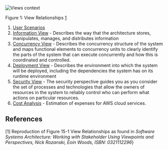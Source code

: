 ![Views context](../img/view-context.png)

Figure 1: View Relationships [1](#references)

1. [User Scenarios](./UserScenariosPerspective.md)
1. [Information View](./InformationModels.md) - Describes the way that the architecture stores, manipulates, manages, and distributes information
1. [Concurrency View](./Concurrency.md) - Describes the concurrency structure of the system and maps functional elements to concurrency units to clearly identify the parts of the system that can execute concurrently and how this is coordinated and controlled.
1. [Deployment View](./DeploymentView.md) - Describes the environment into which the system will be deployed, including the dependencies the system has on its runtime environment
1. [Security View](./Security.md) - The security perspective guides you as you consider the set of processes and technologies that allow the owners of resources in the system to reliably control who can perform what actions on particular resources.
6. [Cost Analysis](./CostAnalysis.md) - Estimation of expenses for AWS cloud services.

## References
[1] Reproduction of Figure 15-1 View Relationships as found in _Software Systems Architecture: Working with Stakeholder Using Viewpoints and Perspectives, Nick Rozanski, Eoin Woods, ISBN: 0321112296_}
